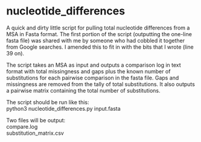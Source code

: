 # nucleotide_differences

A quick and dirty little script for pulling total nucleotide differences from a MSA in Fasta format.
The first portion of the script (outputting the one-line fasta file) was shared with me by someone who had cobbled it together from Google searches. I amended this to fit in with the bits that I wrote (line 39 on). 

The script takes an MSA as input and outputs a comparison log in text format with total missingness and gaps plus the known number of substitutions for each pairwise comparison in the fasta file. Gaps and missingness are removed from the tally of total substitutions. It also outputs a pairwise matrix containing the total number of substitutions.

The script should be run like this: \
python3 nucleotide_differences.py input.fasta


Two files will be output: \
compare.log \
substitution_matrix.csv
